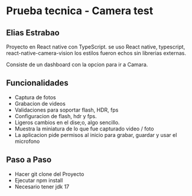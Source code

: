 
# Prueba tecnica - Camera test
## Elias Estrabao

Proyecto en React native con TypeScript.
se uso React native, typescript, react-native-camera-vision
los estilos fueron echos sin librerias externas.

Consiste de un dashboard con la opcion para ir a Camara.

## Funcionalidades
- Captura de fotos
- Grabacion de videos
- Validaciones para soportar flash, HDR, fps
- Configuracion de flash, hdr y fps.
- Ligeros cambios en el dise;o, algo sencillo.
- Muestra la miniatura de lo que fue capturado video / foto
- La aplicacion pide permisos al inicio para grabar, guardar y usar el microfono

## Paso a Paso
- Hacer git clone del Proyecto
- Ejecutar npm install
- Necesario tener jdk 17
